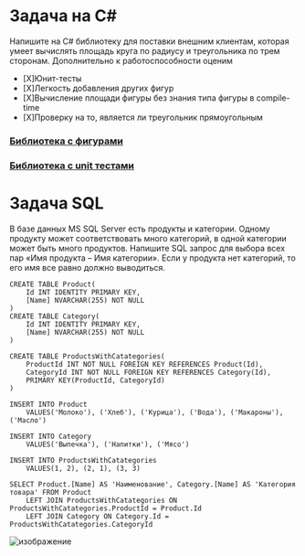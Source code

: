 # Задача на C#
Напишите на C# библиотеку для поставки внешним клиентам, которая умеет вычислять площадь круга по радиусу и треугольника по трем сторонам. Дополнительно к работоспособности оценим
- [X]Юнит-тесты
- [X]Легкость добавления других фигур
- [X]Вычисление площади фигуры без знания типа фигуры в compile-time
- [X]Проверку на то, является ли треугольник прямоугольным
### [Библиотека с фигурами](https://github.com/PaulZtx/MindBox/blob/main/MindLib%20%E2%80%94%20%D0%BA%D0%BE%D0%BF%D0%B8%D1%8F/ClassShape.cs)
### [Библиотека с unit тестами](https://github.com/PaulZtx/MindBox/blob/main/MindLibTests%20%E2%80%94%20%D0%BA%D0%BE%D0%BF%D0%B8%D1%8F/UnitTest1.cs)
# Задача SQL
В базе данных MS SQL Server есть продукты и категории. Одному продукту может соответствовать много категорий, в одной категории может быть много продуктов. Напишите SQL запрос для выбора всех пар «Имя продукта – Имя категории». Если у продукта нет категорий, то его имя все равно должно выводиться.

```
CREATE TABLE Product(
	Id INT IDENTITY PRIMARY KEY, 
	[Name] NVARCHAR(255) NOT NULL
)
CREATE TABLE Category(
	Id INT IDENTITY PRIMARY KEY, 
	[Name] NVARCHAR(255) NOT NULL
)

CREATE TABLE ProductsWithCatategories(
	ProductId INT NOT NULL FOREIGN KEY REFERENCES Product(Id), 
	CategoryId INT NOT NULL FOREIGN KEY REFERENCES Category(Id),
	PRIMARY KEY(ProductId, CategoryId)
)

INSERT INTO Product 
	VALUES('Молоко'), ('Хлеб'), ('Курица'), ('Вода'), ('Макароны'), ('Масло')

INSERT INTO Category 
	VALUES('Выпечка'), ('Напитки'), ('Мясо')

INSERT INTO ProductsWithCatategories 
	VALUES(1, 2), (2, 1), (3, 3)

SELECT Product.[Name] AS 'Наименование', Category.[Name] AS 'Категория товара' FROM Product 
	LEFT JOIN ProductsWithCatategories ON ProductsWithCatategories.ProductId = Product.Id
	LEFT JOIN Category ON Category.Id = ProductsWithCatategories.CategoryId

```

![изображение](https://user-images.githubusercontent.com/36164890/177372246-654fbe56-186a-43fb-a251-879b66f10809.png)
